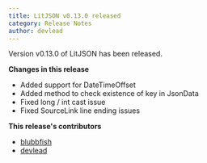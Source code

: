 ```yaml
---
title: LitJSON v0.13.0 released
category: Release Notes
author: devlead
---
```


Version v0.13.0 of LitJSON has been released.

__Changes in  this release__

* Added support for DateTimeOffset
* Added method to check existence of key in JsonData
* Fixed long / int cast issue
* Fixed SourceLink line ending issues

__This release's contributors__

- [blubbfish](https://github.com/blubbfish)
- [devlead](https://github.com/devlead)
